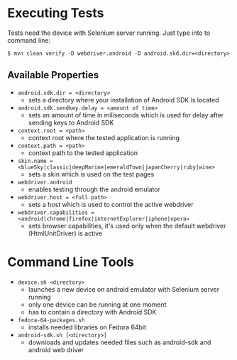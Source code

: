 Executing Tests
====================

Tests need the device with Selenium server running. Just type into to command line: 

	$ mvn clean verify -D webdriver.android -D android.skd.dir=<directory>
 
Available Properties
--------------------

 * `android.sdk.dir = <directory>`
    - sets a directory where your installation of Android SDK is located
 * `android.sdk.sendkey.delay = <amount of time>`
    - sets an amount of time in miliseconds which is used for delay after sending keys
      to Android SDK
 * `context.root = <path>`
    - context root where the tested application is running
 * `context.path = <path>`
    - context path to the tested application
 * `skin.name = <blueSky|classic|deepMarine|emeraldTown|japanCherry|ruby|wine>`
    - sets a skin which is used on the test pages
 * `webdriver.android`
    - enables testing through the android emulator
 * `webdriver.host = <full path>`
    - sets a host which is used to control the active webdriver
 * `webdriver.capabilities = <android|chrome|firefox|internetExplorer|iphone|opera>`
    - sets browser capabilities, it's used only when the default webdriver
      (HtmlUnitDriver) is active

 
Command Line Tools
====================

 * `device.sh <directory>`
    - launches a new device on android emulator with Selenium server running
    - only one device can be running at one moment
    - <directory> has to contain a directory with Android SDK
 * `fedora-64-packages.sh`
    - installs needed libraries on Fedora 64bit
 * `android-sdk.sh [<directory>]`
    - downloads and updates needed files such as android-sdk and android web driver
